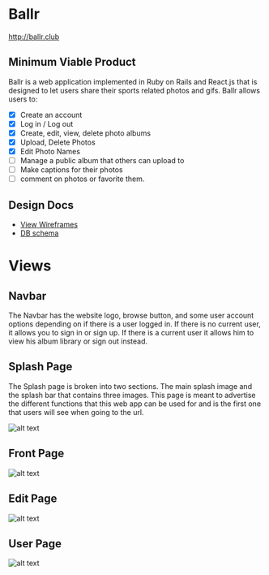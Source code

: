 # Ballr


http://ballr.club

## Minimum Viable Product

Ballr is a web application implemented in Ruby on Rails and React.js that is designed to let users share their sports related photos and gifs. Ballr allows users to:

<!-- This is a Markdown checklist. Use it to keep track of your progress! -->

- [x] Create an account
- [x] Log in / Log out
- [x] Create, edit, view, delete photo albums
- [x] Upload, Delete Photos
- [x] Edit Photo Names 
- [ ] Manage a public album that others can upload to
- [ ] Make captions for their photos
- [ ] comment on photos or favorite them.

## Design Docs
* [View Wireframes][view]
* [DB schema][schema]

[view]: ./docs/views.md
[schema]: ./docs/schema.md

# Views

## Navbar
The Navbar has the website logo, browse button, and some user account options depending on if there is a user logged in. 
If there is no current user, it allows you to sign in or sign up. If there is a current user it allows him to view his album library or sign out instead.

## Splash Page
The Splash page is broken into two sections. The main splash image and the splash bar that contains three images. This page is meant to advertise the different functions that this web app can be used for and is the first one that users will see when going to the url.

![alt text][splash]


## Front Page

![alt text][front]

## Edit Page
![alt text][edit]

## User Page
![alt text][user]


[splash]: http://res.cloudinary.com/dayd3nm4v/image/upload/v1448995757/Screen_Shot_2015-12-01_at_10.48.19_AM_v5et6a.png
[front]: http://res.cloudinary.com/dayd3nm4v/image/upload/v1448995973/Screen_Shot_2015-12-01_at_10.52.29_AM_qgiwcl.png
[edit]: http://res.cloudinary.com/dayd3nm4v/image/upload/v1448996015/Screen_Shot_2015-12-01_at_10.53.07_AM_tub39y.png
[user]: http://res.cloudinary.com/dayd3nm4v/image/upload/v1448996142/Screen_Shot_2015-12-01_at_10.55.12_AM_hlompe.png
